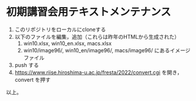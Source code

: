 # 初期講習会用テキストメンテナンス

1. このリポジトリをローカルにcloneする
1. 以下のファイルを編集，追加（これらは昨年のHTMLから生成された）
   1. win10.xlsx, win10_en.xlsx, macs.xlsx
   1. win10/image96/, win10_en/image96/, macs/image96/ にあるイメージファイル
1. push する
1. https://www.riise.hiroshima-u.ac.jp/fresta/2022/convert.cgi を開き，convert を押す

以上。
